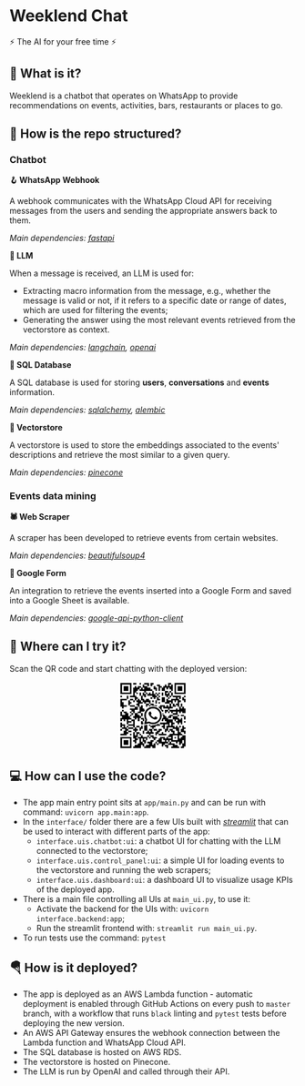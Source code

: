 # Weeklend Chat
⚡ The AI for your free time ⚡

## 🤔 What is it?
Weeklend is a chatbot that operates on WhatsApp to provide recommendations on events, activities, bars, restaurants or places to go.

## 🔧 How is the repo structured?

### Chatbot

**🪝 WhatsApp Webhook**

A webhook communicates with the WhatsApp Cloud API for receiving messages from the users and sending the appropriate answers back to them.

*Main dependencies: [fastapi](https://github.com/tiangolo/fastapi)*

**🤖 LLM**

When a message is received, an LLM is used for:
* Extracting macro information from the message, e.g., whether the message is valid or not, if it refers to a specific date or range of dates, which are used for filtering the events;
* Generating the answer using the most relevant events retrieved from the vectorstore as context.

*Main dependencies: [langchain](https://github.com/langchain-ai/langchain), [openai](https://github.com/openai/openai-python)*

**💾 SQL Database**

A SQL database is used for storing **users**, **conversations** and **events** information.

*Main dependencies: [sqlalchemy](https://github.com/sqlalchemy/sqlalchemy), [alembic](https://github.com/sqlalchemy/alembic)*

**🏪 Vectorstore**

A vectorstore is used to store the embeddings associated to the events' descriptions and retrieve the most similar to a given query.

*Main dependencies: [pinecone](https://github.com/pinecone-io/pinecone-python-client)*

### Events data mining

**🕷️ Web Scraper**

A scraper has been developed to retrieve events from certain websites.

*Main dependencies: [beautifulsoup4](https://www.crummy.com/software/BeautifulSoup/)*

**📝 Google Form**

An integration to retrieve the events inserted into a Google Form and saved into a Google Sheet is available.

*Main dependencies: [google-api-python-client](https://github.com/googleapis/google-api-python-client)*



## 🚀 Where can I try it?
Scan the QR code and start chatting with the deployed version:

<center><img src="assets/weeklend-wa-qr.png" width="120" height="120"></center>

## 💻 How can I use the code?
* The app main entry point sits at `app/main.py` and can be run with command: `uvicorn app.main:app`.
* In the `interface/` folder there are a few UIs built with *[streamlit](https://github.com/streamlit/streamlit)* that can be used to interact with different parts of the app:
  * `interface.uis.chatbot:ui`: a chatbot UI for chatting with the LLM connected to the vectorstore;
  * `interface.uis.control_panel:ui`: a simple UI for loading events to the vectorstore and running the web scrapers;
  * `interface.uis.dashboard:ui`: a dashboard UI to visualize usage KPIs of the deployed app.
* There is a main file controlling all UIs at `main_ui.py`, to use it:
  * Activate the backend for the UIs with: `uvicorn interface.backend:app`;
  * Run the streamlit frontend with: `streamlit run main_ui.py`.
* To run tests use the command: `pytest`

## 🪂 How is it deployed?
* The app is deployed as an AWS Lambda function - automatic deployment is enabled through GitHub Actions on every push to `master` branch, with a workflow that runs `black` linting and `pytest` tests before deploying the new version.
* An AWS API Gateway ensures the webhook connection between the Lambda function and WhatsApp Cloud API.
* The SQL database is hosted on AWS RDS.
* The vectorstore is hosted on Pinecone.
* The LLM is run by OpenAI and called through their API.
